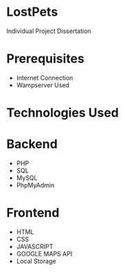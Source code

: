 # LostPets
Individual Project Dissertation

# Prerequisites
- Internet Connection
- Wampserver Used

# Technologies Used
# Backend
- PHP
- SQL
- MySQL
- PhpMyAdmin

# Frontend
- HTML
- CSS
- JAVASCRIPT
- GOOGLE MAPS API
- Local Storage
